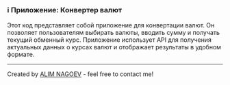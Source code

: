 ### ℹ️ Приложение: Конвертер валют

Этот код представляет собой приложение для конвертации валют.
Он позволяет пользователям выбирать валюты, вводить сумму и получать текущий обменный курс.
Приложение использует API для получения актуальных данных о курсах валют и отображает результаты в удобном формате.

-----
Created by [ALIM NAGOEV](https://github.com/nagoev-id) - feel free to contact me!

